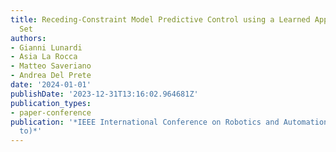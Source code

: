 ```yaml
---
title: Receding-Constraint Model Predictive Control using a Learned Approximate Control-Invariant
  Set
authors:
- Gianni Lunardi
- Asia La Rocca
- Matteo Saveriano
- Andrea Del Prete
date: '2024-01-01'
publishDate: '2023-12-31T13:16:02.964681Z'
publication_types:
- paper-conference
publication: '*IEEE International Conference on Robotics and Automation (submitted
  to)*'
---
```

